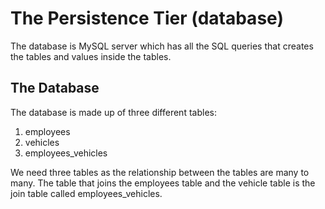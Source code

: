 # The Persistence Tier (database)
The database is MySQL server which has all the SQL queries that creates the tables and values inside the tables.

## The Database
The database is made up of three different tables:
1. employees
2. vehicles
3. employees_vehicles

We need three tables as the relationship between the tables are many to many.
The table that joins the employees table and the vehicle table is the join table called employees_vehicles.
